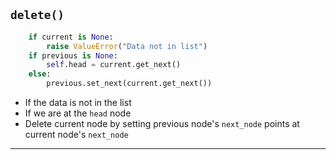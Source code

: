 ## `delete()` 
```python
    if current is None:
        raise ValueError("Data not in list")
    if previous is None:
        self.head = current.get_next()
    else:
        previous.set_next(current.get_next())

```
- If the data is not in the list
- If we are at the `head` node
- Delete current node by setting previous node's `next_node` points at current node's `next_node`


-------------------------------------------------

[for speaker]: <> (Afterwards, we add several statements in the case that the data doesn't exist in the list, moving onto the next node if we're at the "head" node, and moving through the list node by node.)

[for speaker]: <> (When the previous node's `next_node` points at the next node in line, then no nodes will point at the current node, meaning that the current node has now been deleted!)